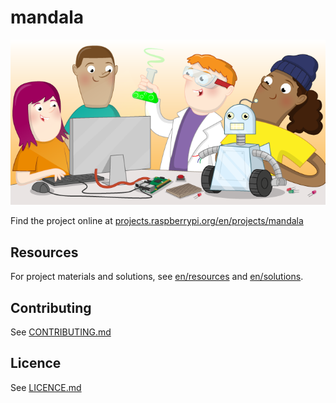 # mandala

![mandala](banner.png)

Find the project online at [projects.raspberrypi.org/en/projects/mandala](https://projects.raspberrypi.org/en/projects/mandala)

## Resources
For project materials and solutions, see [en/resources](https://github.com/raspberrypilearning/mandala/tree/master/en/resources) and [en/solutions](https://github.com/raspberrypilearning/mandala/tree/master/en/solutions).

## Contributing
See [CONTRIBUTING.md](CONTRIBUTING.md)

## Licence
 See [LICENCE.md](LICENCE.md)